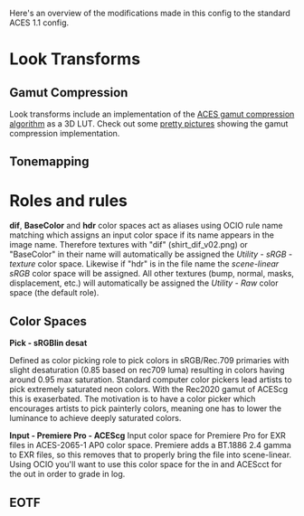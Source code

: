 Here's an overview of the modifications made in this config to the standard ACES 1.1 config.

# Look Transforms

## Gamut Compression

Look transforms include an implementation of the <a href="https://github.com/ampas/aces-vwg-gamut-mapping-2020">ACES gamut compression algorithm</a> as a 3D LUT. Check out some <a href="https://github.com/sharktacos/OpenColorIO-configs/blob/main/docs/gamut.md">pretty pictures</a> showing the gamut compression implementation.<p>

## Tonemapping
  
# Roles and rules 
**dif**, **BaseColor** and **hdr** color spaces act as aliases using OCIO rule name matching which assigns an input color space if its name appears in the image name. Therefore textures with "dif" (shirt_dif_v02.png) or "BaseColor" in their name will automatically be assigned the *Utility - sRGB - texture* color space. Likewise if "hdr" is in the file name the *scene-linear sRGB* color space will be assigned. All other textures (bump, normal, masks, displacement, etc.) will automatically be assigned the *Utility - Raw* color space (the default role).<p> 
  
## Color Spaces
**Pick - sRGBlin desat**
  
Defined as color picking role to pick colors in sRGB/Rec.709 primaries with slight desaturation (0.85 based on rec709 luma) resulting in colors having around 0.95 max saturation. Standard computer color pickers lead artists to pick extremely saturated neon colors. With the Rec2020 gamut of ACEScg this is exaserbated. The motivation is to have a color picker which encourages artists to pick painterly colors, meaning one has to lower the luminance to achieve deeply saturated colors.<p>

**Input - Premiere Pro - ACEScg**
Input color space for Premiere Pro for EXR files in ACES-2065-1 AP0 color space. Premiere adds a BT.1886 2.4 gamma to EXR files, so this removes that to properly bring the file into scene-linear. Using OCIO you'll want to use this color space for the in and ACEScct for the out in order to grade in log.  

## EOTF
  




